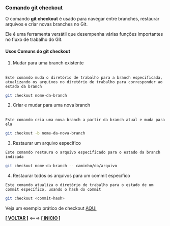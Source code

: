 ### Comando git checkout

O comando **git checkout** é usado para navegar entre branches, restaurar arquivos e criar novas branches no Git. 

Ele é uma ferramenta versátil que desempenha várias funções importantes no fluxo de trabalho do Git.

#### Usos Comuns do git checkout

1. Mudar para uma branch existente<br><br>

`Este comando muda o diretório de trabalho para a branch especificada, atualizando os arquivos no diretório de trabalho para corresponder ao estado da branch`

~~~bash
git checkout nome-da-branch
~~~

2. Criar e mudar para uma nova branch<br><br>

`Este comando cria uma nova branch a partir da branch atual e muda para ela`

~~~bash
git checkout -b nome-da-nova-branch
~~~

3. Restaurar um arquivo específico

`Este comando restaura o arquivo especificado para o estado da branch indicada`

~~~bash
git checkout nome-da-branch -- caminho/do/arquivo
~~~

4. Restaurar todos os arquivos para um commit específico

`Este comando atualiza o diretório de trabalho para o estado de um commit específico, usando o hash do commit`

~~~bash
git checkout <commit-hash>
~~~

Veja um exemplo prático de checkout [AQUI](./exemplo-checkout-pratico.md)

[**[ VOLTAR ]**](./comandos-git.md) <===> [**[ INICIO ]**](#comando-git-checkout)
